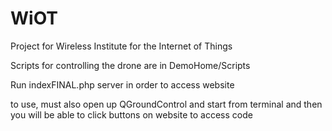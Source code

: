 # WiOT
Project for Wireless Institute for the Internet of Things

Scripts for controlling the drone are in DemoHome/Scripts

Run indexFINAL.php server in order to access website

to use, must also open up QGroundControl and start from terminal and then you will be able to click buttons on website to access code
